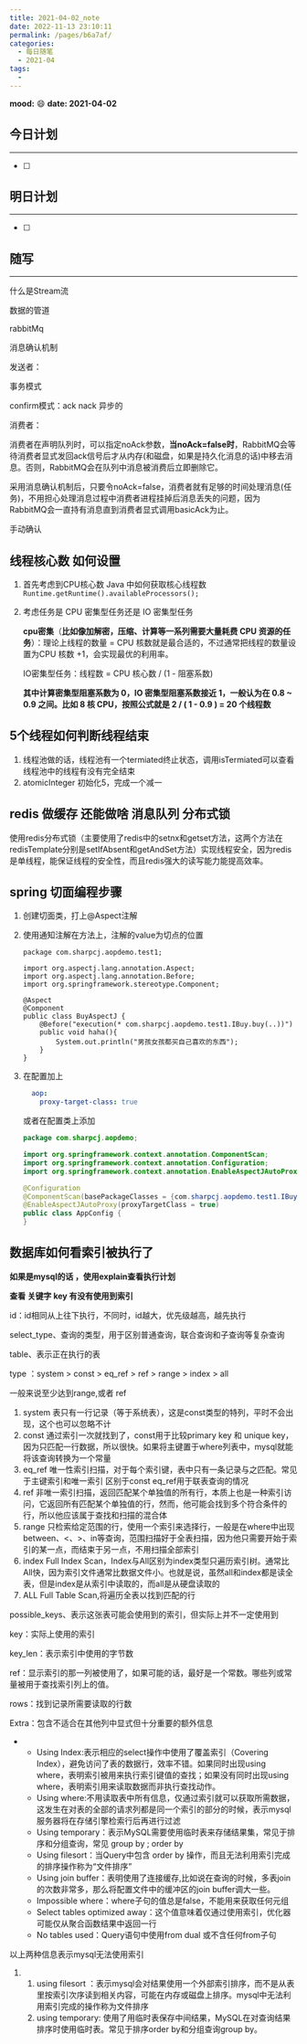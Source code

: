 ```yaml
---
title: 2021-04-02_note
date: 2022-11-13 23:10:11
permalink: /pages/b6a7af/
categories:
  - 每日随笔
  - 2021-04
tags:
  - 
---
```

**mood:** :smile:  																		**date: 2021-04-02**  
## 今日计划  
------
- [ ]  
## 明日计划  
------
- [ ]  
## 随写 
------

什么是Stream流

数据的管道

rabbitMq

消息确认机制

发送者：

事务模式

confirm模式：ack nack 异步的

消费者：

消费者在声明队列时，可以指定noAck参数，**当noAck=false时**，RabbitMQ会等待消费者显式发回ack信号后才从内存(和磁盘，如果是持久化消息的话)中移去消息。否则，RabbitMQ会在队列中消息被消费后立即删除它。

采用消息确认机制后，只要令noAck=false，消费者就有足够的时间处理消息(任务)，不用担心处理消息过程中消费者进程挂掉后消息丢失的问题，因为RabbitMQ会一直持有消息直到消费者显式调用basicAck为止。

手动确认



## 线程核心数 如何设置

1. 首先考虑到CPU核心数 Java 中如何获取核心线程数 `Runtime.getRuntime().availableProcessors();`

2. 考虑任务是 CPU 密集型任务还是 IO 密集型任务

   **cpu密集**（**比如像加解密，压缩、计算等一系列需要大量耗费 CPU 资源的任务**）：理论上线程的数量 = CPU 核数就是最合适的，不过通常把线程的数量设置为CPU 核数 +1，会实现最优的利用率。

   IO密集型任务：线程数 = CPU 核心数 / (1 - 阻塞系数)

   **其中计算密集型阻塞系数为 0，IO 密集型阻塞系数接近 1，一般认为在 0.8 ~ 0.9 之间。比如 8 核 CPU，按照公式就是 2 / ( 1 - 0.9 ) = 20 个线程数**

## 5个线程如何判断线程结束

1. 线程池做的话，线程池有一个termiated终止状态，调用isTermiated可以查看线程池中的线程有没有完全结束
2. atomicInteger 初始化5，完成一个减一



## redis 做缓存 还能做啥 消息队列 分布式锁

使用redis分布式锁（主要使用了redis中的setnx和getset方法，这两个方法在redisTemplate分别是setIfAbsent和getAndSet方法）实现线程安全，因为redis是单线程，能保证线程的安全性，而且redis强大的读写能力能提高效率。

## spring 切面编程步骤

1. 创建切面类，打上@Aspect注解

2. 使用通知注解在方法上，注解的value为切点的位置

   ```
   package com.sharpcj.aopdemo.test1;
   
   import org.aspectj.lang.annotation.Aspect;
   import org.aspectj.lang.annotation.Before;
   import org.springframework.stereotype.Component;
   
   @Aspect
   @Component
   public class BuyAspectJ {
       @Before("execution(* com.sharpcj.aopdemo.test1.IBuy.buy(..))")
       public void haha(){
           System.out.println("男孩女孩都买自己喜欢的东西");
       }
   }
   ```

3. 在配置加上

   ```yml
     aop:
       proxy-target-class: true
   ```

   或者在配置类上添加

   ```java
   package com.sharpcj.aopdemo;
   
   import org.springframework.context.annotation.ComponentScan;
   import org.springframework.context.annotation.Configuration;
   import org.springframework.context.annotation.EnableAspectJAutoProxy;
   
   @Configuration
   @ComponentScan(basePackageClasses = {com.sharpcj.aopdemo.test1.IBuy.class})
   @EnableAspectJAutoProxy(proxyTargetClass = true)
   public class AppConfig {
   }
   ```

   

## 数据库如何看索引被执行了



**如果是mysql的话 ，使用explain查看执行计划**

**查看 关键字 key 有没有使用到索引**

id：id相同从上往下执行，不同时，id越大，优先级越高，越先执行

select_type、查询的类型，用于区别普通查询，联合查询和子查询等复杂查询

table、表示正在执行的表

type ：system > const > eq_ref > ref > range > index > all

一般来说至少达到range,或者 ref

1. system 表只有一行记录（等于系统表），这是const类型的特列，平时不会出现，这个也可以忽略不计
2. const 通过索引一次就找到了，const用于比较primary key 和 unique key，因为只匹配一行数据，所以很快。如果将主键置于where列表中，mysql就能将该查询转换为一个常量
3. eq_ref 唯一性索引扫描，对于每个索引键，表中只有一条记录与之匹配。常见于主键索引和唯一索引 区别于const eq_ref用于联表查询的情况
4. ref 非唯一索引扫描，返回匹配某个单独值的所有行，本质上也是一种索引访问，它返回所有匹配某个单独值的行，然而，他可能会找到多个符合条件的行，所以他应该属于查找和扫描的混合体
5. range 只检索给定范围的行，使用一个索引来选择行，一般是在where中出现between、<、>、in等查询，范围扫描好于全表扫描，因为他只需要开始于索引的某一点，而结束于另一点，不用扫描全部索引
6. index Full Index Scan，Index与All区别为index类型只遍历索引树。通常比All快，因为索引文件通常比数据文件小。也就是说，虽然all和index都是读全表，但是index是从索引中读取的，而all是从硬盘读取的
7. ALL Full Table Scan,将遍历全表以找到匹配的行

possible_keys、表示这张表可能会使用到的索引，但实际上并不一定使用到

key：实际上使用的索引

key_len：表示索引中使用的字节数

ref：显示索引的那一列被使用了，如果可能的话，最好是一个常数。哪些列或常量被用于查找索引列上的值。

rows：找到记录所需要读取的行数

Extra：包含不适合在其他列中显式但十分重要的额外信息

- - Using Index:表示相应的select操作中使用了覆盖索引（Covering Index），避免访问了表的数据行，效率不错。如果同时出现using where，表明索引被用来执行索引键值的查找；如果没有同时出现using where，表明索引用来读取数据而非执行查找动作。
  - Using where:不用读取表中所有信息，仅通过索引就可以获取所需数据，这发生在对表的全部的请求列都是同一个索引的部分的时候，表示mysql服务器将在存储引擎检索行后再进行过滤
  - Using temporary：表示MySQL需要使用临时表来存储结果集，常见于排序和分组查询，常见 group by ; order by
  - Using filesort：当Query中包含 order by 操作，而且无法利用索引完成的排序操作称为“文件排序”
  - Using join buffer：表明使用了连接缓存,比如说在查询的时候，多表join的次数非常多，那么将配置文件中的缓冲区的join buffer调大一些。
  - Impossible where：where子句的值总是false，不能用来获取任何元组
  - Select tables optimized away：这个值意味着仅通过使用索引，优化器可能仅从聚合函数结果中返回一行
  - No tables used：Query语句中使用from dual 或不含任何from子句

以上两种信息表示mysql无法使用索引

1. 1. using filesort ：表示mysql会对结果使用一个外部索引排序，而不是从表里按索引次序读到相关内容，可能在内存或磁盘上排序。mysql中无法利用索引完成的操作称为文件排序
   2. using temporary: 使用了用临时表保存中间结果，MySQL在对查询结果排序时使用临时表。常见于排序order by和分组查询group by。